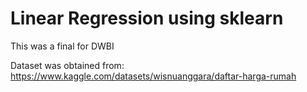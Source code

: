 # Linear Regression using sklearn

This was a final  for DWBI

Dataset was obtained from: https://www.kaggle.com/datasets/wisnuanggara/daftar-harga-rumah